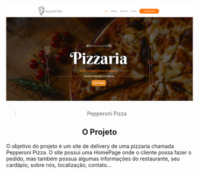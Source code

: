 
<h1 align="center">
  <img alt="Pepperoni Pizza" src="https://github.com/matheusregis/Pizzaria-Delivery-Wordpress/blob/master/imgs/pizza.PNG?raw=true">
</h1>

<blockquote align="center">Pepperoni Pizza</blockquote>

<h2 align="center">O Projeto</h2>

<p>
    O objetivo do projeto é um site de delivery de uma pizzaria chamada Pepperoni Pizza. O site possui uma HomePage onde o cliente possa fazer o pedido, mas também 
	possua algumas informações do restaurante, seu cardápio, sobre nós, localização, contato...
</p>





